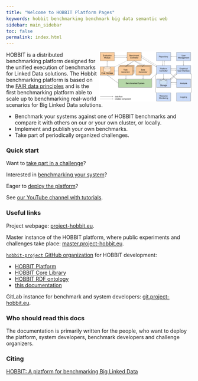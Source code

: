 ```yaml
---
title: "Welcome to HOBBIT Platform Pages"
keywords: hobbit benchmarking benchmark big data semantic web
sidebar: main_sidebar
toc: false
permalink: index.html
---
```


<img align="right" style="max-width: 50%;" src="/images/Components-diagram.svg" alt="component diagram">

HOBBIT is a distributed benchmarking platform designed for the unified execution of benchmarks for Linked Data solutions. The Hobbit benchmarking platform is based on the [FAIR data principles](https://www.go-fair.org/fair-principles/) and is the first benchmarking platform able to scale up to benchmarking real-world scenarios for Big Linked Data solutions.

- Benchmark your systems against one of HOBBIT benchmarks and compare it with others on our or your own cluster, or locally.
- Implement and publish your own benchmarks.
- Take part of periodically organized challenges.

### Quick start

Want to [take part in a challenge](/challenge_participation.html)?

Interested in [benchmarking your system](/benchmarking.html)?

Eager to [deploy the platform](/quick_guide.html)?

See [our YouTube channel with tutorials](https://www.youtube.com/channel/UC3eWNVAKXLqAdOhuQ5kd57g/).

### Useful links

Project webpage: [project-hobbit.eu](http://project-hobbit.eu/).

Master instance of the HOBBIT platform, where public experiments and challenges take place:
[master.project-hobbit.eu](https://master.project-hobbit.eu/).

[`hobbit-project` GitHub organization](https://github.com/hobbit-project/) for HOBBIT development:
- [HOBBIT Platform](https://github.com/hobbit-project/platform)
- [HOBBIT Core Library](https://github.com/hobbit-project/core)
- [HOBBIT RDF ontology](https://github.com/hobbit-project/ontology)
- [this documentation](https://github.com/hobbit-project/hobbit-project.github.io)

GitLab instance for benchmark and system developers:
[git.project-hobbit.eu](https://git.project-hobbit.eu/).

### Who should read this docs

The documentation is primarily written for the people, who want to deploy the platform, system developers, benchmark developers and challenge organizers.

### Citing

[HOBBIT: A platform for benchmarking Big Linked Data](https://content.iospress.com/articles/data-science/ds190021)
